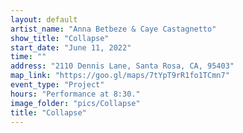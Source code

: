 ```yaml
---
layout: default
artist_name: "Anna Betbeze & Caye Castagnetto"
show_title: "Collapse"
start_date: "June 11, 2022"
time: ""
address: "2110 Dennis Lane, Santa Rosa, CA, 95403"
map_link: "https://goo.gl/maps/7tYpT9rR1fo1TCmn7"
event_type: "Project"
hours: "Performance at 8:30."
image_folder: "pics/Collapse"
title: "Collapse"
---
```

